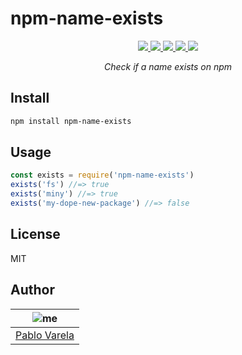 # npm-name-exists

<p align="center">
  <a href="https://travis-ci.org/pablopunk/npm-name-exists"><img src="https://img.shields.io/travis/pablopunk/npm-name-exists.svg" /> </a>
  <a href="https://codecov.io/gh/pablopunk/npm-name-exists"><img src="https://img.shields.io/codecov/c/github/pablopunk/npm-name-exists.svg" /> </a>
  <a href="https://standardjs.com"><img src="https://img.shields.io/badge/code_style-standard-brightgreen.svg" /> </a>
  <a href="https://github.com/pablopunk/miny"><img src="https://img.shields.io/badge/made_with-miny-1eced8.svg" /> </a>
  <a href="https://www.npmjs.com/package/npm-name-exists"><img src="https://img.shields.io/npm/dt/npm-name-exists.svg" /></a>
</p>

<p align="center">
  <i>Check if a name exists on npm</i>
</p>


## Install

```sh
npm install npm-name-exists
```


## Usage

```js
const exists = require('npm-name-exists')
exists('fs') //=> true
exists('miny') //=> true
exists('my-dope-new-package') //=> false
```


## License

MIT


## Author

| ![me](https://gravatar.com/avatar/fa50aeff0ddd6e63273a068b04353d9d?size=100)           |
| --------------------------------- |
| [Pablo Varela](https://pablo.life)   |

